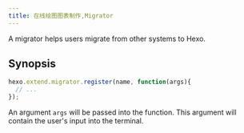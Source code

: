 ```yaml
---
title: 在线绘图图表制作,Migrator
---
```

A migrator helps users migrate from other systems to Hexo.

## Synopsis

``` js
hexo.extend.migrator.register(name, function(args){
  // ...
});
```

An argument `args` will be passed into the function. This argument will contain the user's input into the terminal.
